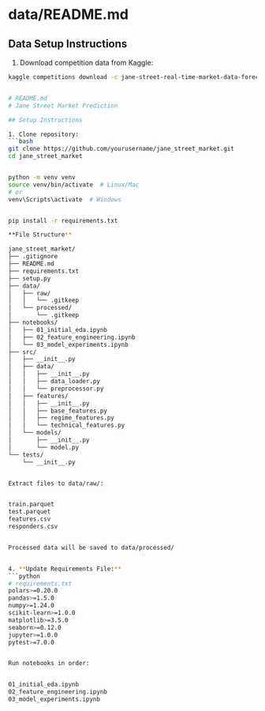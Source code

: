 # data/README.md
## Data Setup Instructions

1. Download competition data from Kaggle:
```bash
kaggle competitions download -c jane-street-real-time-market-data-forecasting


# README.md
# Jane Street Market Prediction

## Setup Instructions

1. Clone repository:
```bash
git clone https://github.com/yourusername/jane_street_market.git
cd jane_street_market


python -m venv venv
source venv/bin/activate  # Linux/Mac
# or
venv\Scripts\activate  # Windows


pip install -r requirements.txt

**File Structure**

jane_street_market/
├── .gitignore
├── README.md
├── requirements.txt
├── setup.py
├── data/
│   ├── raw/
│   │   └── .gitkeep
│   └── processed/
│       └── .gitkeep
├── notebooks/
│   ├── 01_initial_eda.ipynb
│   ├── 02_feature_engineering.ipynb
│   └── 03_model_experiments.ipynb
├── src/
│   ├── __init__.py
│   ├── data/
│   │   ├── __init__.py
│   │   ├── data_loader.py
│   │   └── preprocessor.py
│   ├── features/
│   │   ├── __init__.py
│   │   ├── base_features.py
│   │   ├── regime_features.py
│   │   └── technical_features.py
│   └── models/
│       ├── __init__.py
│       └── model.py
└── tests/
    └── __init__.py


Extract files to data/raw/:


train.parquet
test.parquet
features.csv
responders.csv


Processed data will be saved to data/processed/


4. **Update Requirements File:**
```python
# requirements.txt
polars>=0.20.0
pandas>=1.5.0
numpy>=1.24.0
scikit-learn>=1.0.0
matplotlib>=3.5.0
seaborn>=0.12.0
jupyter>=1.0.0
pytest>=7.0.0


Run notebooks in order:


01_initial_eda.ipynb
02_feature_engineering.ipynb
03_model_experiments.ipynb
